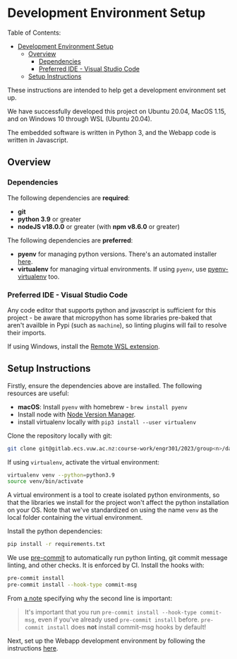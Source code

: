 # Development Environment Setup

Table of Contents:

- [Development Environment Setup](#development-environment-setup)
  - [Overview](#overview)
    - [Dependencies](#dependencies)
    - [Preferred IDE - Visual Studio Code](#preferred-ide---visual-studio-code)
  - [Setup Instructions](#setup-instructions)

These instructions are intended to help get a development environment set up.

We have successfully developed this project on Ubuntu 20.04, MacOS 1.15, and on Windows 10 through WSL (Ubuntu 20.04).

The embedded software is written in Python 3, and the Webapp code is written in Javascript.

## Overview

### Dependencies

The following dependencies are **required**:

- **git**
- **python 3.9** or greater
- **nodeJS v18.0.0** or greater (with **npm v8.6.0** or greater)

The following dependencies are **preferred**:

- **pyenv** for managing python versions. There's an automated installer [here](https://github.com/pyenv/pyenv-installer).
- **virtualenv** for managing virtual environments. If using `pyenv`, use [pyenv-virtualenv](https://github.com/pyenv/pyenv-virtualenv) too.

### Preferred IDE - Visual Studio Code

Any code editor that supports python and javascript is sufficient for this project - be aware that micropython has some libraries pre-baked that aren't availble in Pypi (such as `machine`), so linting plugins will fail to resolve their imports.

If using Windows, install the [Remote WSL extension](https://code.visualstudio.com/docs/remote/wsl-tutorial).

## Setup Instructions

Firstly, ensure the dependencies above are installed. The following resources are useful:

- **macOS**: Install `pyenv` with homebrew - `brew install pyenv`
- Install node with [Node Version Manager](https://github.com/nvm-sh/nvm).
- install virtualenv locally with `pip3 install --user virtualenv`

Clone the repository locally with git:

```bash
git clone git@gitlab.ecs.vuw.ac.nz:course-work/engr301/2023/group<n>/data-recorder.git
```

If using `virtualenv`, activate the virtual environment:

```bash
virtualenv venv --python=python3.9
source venv/bin/activate
```

A virtual environment is a tool to create isolated python environments, so that the libraries we install for the project won't affect the python installation on your OS.
Note that we've standardized on using the name `venv` as the local folder containing the virtual environment.

Install the python dependencies:

```bash
pip install -r requirements.txt
```

We use [pre-commit](https://pre-commit.com/) to automatically run python linting, git commit message linting, and other checks. It is enforced by CI. Install the hooks with:

```bash
pre-commit install
pre-commit install --hook-type commit-msg
```

From [a note](https://jorisroovers.com/gitlint/#using-gitlint-through-pre-commit) specifying why the second line is important:

> It's important that you run `pre-commit install --hook-type commit-msg`, even if you've already used `pre-commit install` before. `pre-commit install` does **not** install commit-msg hooks by default!

Next, set up the Webapp development environment by following the instructions [here](/software/device/webapp/README.md).
